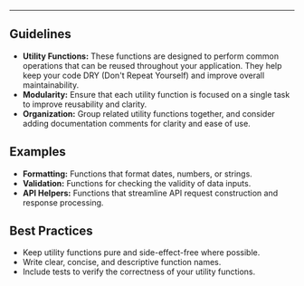 ---
## Guidelines

- **Utility Functions:** These functions are designed to perform common operations that can be reused throughout your application. They help keep your code DRY (Don't Repeat Yourself) and improve overall maintainability.
- **Modularity:** Ensure that each utility function is focused on a single task to improve reusability and clarity.
- **Organization:** Group related utility functions together, and consider adding documentation comments for clarity and ease of use.

## Examples

- **Formatting:** Functions that format dates, numbers, or strings.
- **Validation:** Functions for checking the validity of data inputs.
- **API Helpers:** Functions that streamline API request construction and response processing.

## Best Practices

- Keep utility functions pure and side-effect-free where possible.
- Write clear, concise, and descriptive function names.
- Include tests to verify the correctness of your utility functions.

